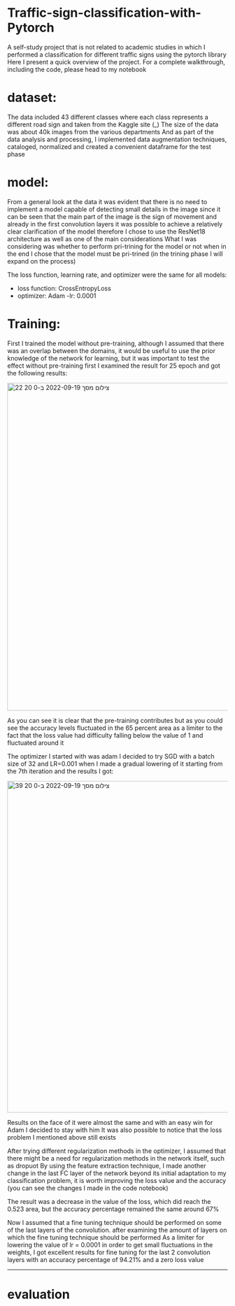 # Traffic-sign-classification-with-Pytorch

A self-study project that is not related to academic studies in which I performed a classification for different traffic signs using the pytorch library
Here I present a quick overview of the project. For a complete walkthrough, including the code, please head to my notebook

# dataset:
The data included 43 different classes where each class represents a different road sign
and taken from the Kaggle site (_)
The size of the data was about 40k images from the various departments
And as part of the data analysis and processing, I implemented data augmentation techniques, cataloged, normalized and created a convenient dataframe for the test phase


# model:
From a general look at the data it was evident that there is no need to implement a model capable of detecting small details in the image since it can be seen that the main part of the image is the sign of movement and already in the first convolution layers it was possible to achieve a relatively clear clarification of the model therefore I chose to use the ResNet18 architecture as well as one of the main considerations What I was considering was whether to perform pri-trining for the model or not when in the end I chose that the model must be pri-trined (in the trining phase I will expand on the process)

The loss function, learning rate, and optimizer were the same for all models:
- loss function: CrossEntropyLoss
- optimizer: Adam
-lr: 0.0001

# Training:
First I trained the model without pre-training, although I assumed that there was an overlap between the domains, it would be useful to use the prior knowledge of the network for learning, but it was important to test the effect without pre-training first
I examined the result for 25 epoch and got the following results:

 <img width="750" alt="צילום מסך 2022-09-19 ב-0 20 22" src="https://user-images.githubusercontent.com/96596252/190928588-a7855ef8-9078-40fe-b150-b77e78247616.png">
 
As you can see it is clear that the pre-training contributes but as you could see the accuracy levels fluctuated in the 65 percent area as a limiter to the fact that the loss value had difficulty falling below the value of 1 and fluctuated around it

The optimizer I started with was adam
I decided to try SGD with a batch size of 32 and LR=0.001 when I made a gradual lowering of it starting from the 7th iteration and the results I got:

<img width="759" alt="צילום מסך 2022-09-19 ב-0 20 39" src="https://user-images.githubusercontent.com/96596252/190928585-cd25a21d-8858-44a3-825e-a4d008db5cb9.png">
 
Results on the face of it were almost the same and with an easy win for Adam I decided to stay with him
It was also possible to notice that the loss problem I mentioned above still exists

After trying different regularization methods in the optimizer, I assumed that there might be a need for regularization methods in the network itself, such as dropuot
By using the feature extraction technique, I made another change in the last FC layer of the network beyond its initial adaptation to my classification problem, it is worth improving the loss value and the accuracy (you can see the changes I made in the code notebook)

The result was a decrease in the value of the loss, which did reach the 0.523 area, but the accuracy percentage remained the same around 67%

Now I assumed that a fine tuning technique should be performed on some of the last layers of the convolution. after examining the amount of layers on which the fine tuning technique should be performed
As a limiter for lowering the value of lr = 0.0001 in order to get small fluctuations in the weights, I got excellent results for fine tuning for the last 2 convolution layers
with an accuracy percentage of 94.21% and a zero loss value

----------

# evaluation
